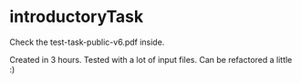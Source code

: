 # introductoryTask
Check the test-task-public-v6.pdf inside.

Created in 3 hours. Tested with a lot of input files. Can be refactored a little :)
